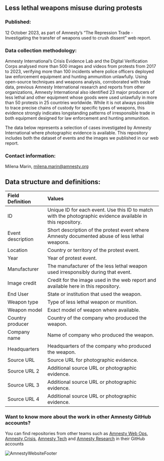 ## Less lethal weapons misuse during protests 

### Published: 

12 October 2023, as part of Amnesty’s “The Repression Trade - Investigating the transfer of weapons used to crush dissent” web report.

### Data collection methodology: 

Amnesty International’s Crisis Evidence Lab and the Digital Verification Corps analysed more than 500 images and videos from protests from 2017 to 2023, verifying more than 100 incidents where police officers deployed law enforcement equipment and hunting ammunition unlawfully. Using open-source techniques and weapons analysis, corroborated with trade data, previous Amnesty International research and reports from other organizations, Amnesty International also identified 23 major producers of less lethal and other equipment whose goods were used unlawfully in more than 50 protests in 25 countries worldwide. While it is not always possible to trace precise chains of custody for specific types of weapons, this evidence strongly indicates longstanding patterns of irresponsible trade in both equipment designed for law enforcement and hunting ammunition.

The data below represents a selection of cases investigated by Amnesty International where photographic evidence is available. This repository includes both the dataset of events and the images we published in our web report. 

### Contact information:

Milena Marin, milena.marin@amnesty.org 

## Data structure and definitions:


| Field	Definition  | Values  | 
|:--|:--|
|  ID | 	Unique ID for each event. Use this ID to match with the photographic evidence available in this repository.  | 
| Event description  |  	Short description of the protest event where Amnesty documented abuse of less lethal weapons.   | 
|  Location | 	Country or territory of the protest event.  | 
| Year  | 	Year of protest event.  | 
| Manufacturer  |   	The manufacturer of the less lethal weapon used irresponsibly during that event. | 
|  Image credit	 |  Credit for the image used in the web report and available here in this repository.  | 
| End User   |  	State or institution that used the weapon.  | 
| Weapon type  | 	Type of less lethal weapon or munition.   | 
| Weapon model	  | Exact model of weapon where available.  | 
| Country producer    | 	Country of the company who produced the weapon.   | 
| Company name  |  	Name of company who produced the weapon.  | 
|  Headquarters | 	Headquarters of the company who produced the weapon.   | 
| Source URL  |   	Source URL for photographic evidence.  | 
| Source URL 2  |  Additional source URL or photographic evidence. | 
| Source URL 3  |  Additional source URL or photographic evidence. | 
| Source URL 4  |  Additional source URL or photographic evidence. | 


### Want to know more about the work in other Amnesty GitHub accounts?

You can find repositories from other teams such as [Amnesty Web Ops](https://github.com/amnestywebsite), [Amnesty Crisis](https://github.com/amnesty-crisis-evidence-lab), [Amnesty Tech](https://github.com/AmnestyTech) and [Amnesty Research](https://github.com/amnestyresearch/) in their GitHub accounts

![AmnestyWebsiteFooter](https://wordpresstheme.amnesty.org/wp-content/uploads/2024/02/footer.gif)

 
